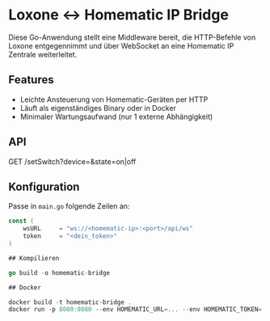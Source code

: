 # Loxone ↔ Homematic IP Bridge

Diese Go-Anwendung stellt eine Middleware bereit, die HTTP-Befehle von Loxone entgegennimmt und über WebSocket an eine Homematic IP Zentrale weiterleitet.

## Features

- Leichte Ansteuerung von Homematic-Geräten per HTTP
- Läuft als eigenständiges Binary oder in Docker
- Minimaler Wartungsaufwand (nur 1 externe Abhängigkeit)

## API

GET /setSwitch?device=<deviceId>&state=on|off


## Konfiguration

Passe in `main.go` folgende Zeilen an:

```go
const (
    wsURL     = "ws://<homematic-ip>:<port>/api/ws"
    token     = "<dein_token>"
)

## Kompilieren

go build -o homematic-bridge

## Docker

docker build -t homematic-bridge .
docker run -p 8080:8080 --env HOMEMATIC_URL=... --env HOMEMATIC_TOKEN=... homematic-bridge
